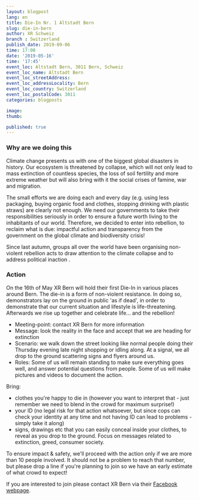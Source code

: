 ```yaml
---
layout: blogpost
lang: en
title: Die-In Nr. 1 Altstadt Bern
slug: die-in-bern
author: XR Schweiz
branch : Switzerland
publish_date: 2019-09-06
time: 17:00
date: '2019-05-16'
time: '17:45'
event_loc: Altstadt Bern, 3011 Bern, Schweiz
event_loc_name: Altstadt Bern
event_loc_streetAddress: 
event_loc_addressLocality: Bern
event_loc_country: Switzerland 
event_loc_postalCode: 3011
categories: blogposts

image:
thumb:

published: true
---
```


### Why are we doing this 

Climate change presents us with one of the biggest global disasters in history. Our ecosystem is threatened by collapse, which will not only lead to mass extinction of countless species, the loss of soil fertility and more extreme weather but will also bring with it the social crises of famine, war and migration.

The small efforts we are doing each and every day (e.g. using less packaging, buying organic food and clothes, stopping drinking with plastic straws) are clearly not enough. 
We need our governments to take their responsibilities seriously in order to ensure a future worth living to the inhabitants of our world.
Therefore, we decided to enter into rebellion, to reclaim what is due: impactful action and transparency from the government on the global climate and biodiversity crisis! 

Since last autumn, groups all over the world have been organising non-violent rebellion acts to draw attention to the climate collapse and to address political inaction . 

### Action
On the 16th of May XR Bern will hold their first Die-In in various places around Bern. The die-in is a form of non-violent resistance. In doing so, demonstrators lay on the ground in public 'as if dead', in order to demonstrate that our current situation and lifestyle is life-threatening. Afterwards we rise up together and celebrate life... and the rebellion! 

- Meeting-point: contact XR Bern for more information
- Message: look the reality in the face and accept that we are heading for extinction
- Scenario: we walk down the street looking like normal people doing their Thursday evening late night shopping or idling along. At a signal, we all drop to the ground scattering signs and flyers around us. 
- Roles: Some of us will remain standing to make sure everything goes well, and answer potential questions from people. Some of us will make pictures and videos to document the action.

Bring:
- clothes you're happy to die in (however you want to interpret that - just remember we need to blend in the crowd for maximum surprise!)
- your ID (no legal risk for that action whatsoever, but since cops can check your identity at any time and not having ID can lead to problems - simply take it along)
- signs, drawings etc that you can easily conceal inside your clothes, to reveal as you drop to the ground. Focus on messages related to extinction, greed, consumer society.

To ensure impact & safety, we'll proceed with the action only if we are more than 10 people involved. It should not be a problem to reach that number, but please drop a line if you're planning to join so we have an early estimate of what crowd to expect!

If you are interested to join please contact XR Bern via their [Facebook webpage](https://www.facebook.com/XRBern/).
